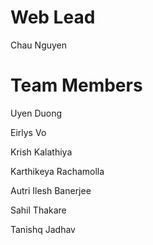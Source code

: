 # Web Lead
Chau Nguyen

# Team Members
Uyen Duong

Eirlys Vo

Krish Kalathiya

Karthikeya Rachamolla

Autri Ilesh Banerjee

Sahil Thakare

Tanishq Jadhav

